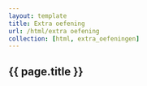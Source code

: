 ```yaml
---
layout: template
title: Extra oefening
url: /html/extra oefening
collection: [html, extra_oefeningen]
---
```


## {{ page.title }}
